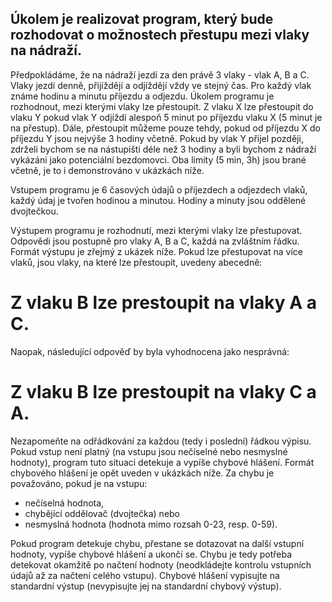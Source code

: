 ## Úkolem je realizovat program, který bude rozhodovat o možnostech přestupu mezi vlaky na nádraží.

Předpokládáme, že na nádraží jezdí za den právě 3 vlaky - vlak A, B a C. Vlaky jezdí denně, přijíždějí a odjíždějí vždy ve stejný čas. Pro každý vlak známe hodinu a minutu příjezdu a odjezdu. Úkolem programu je rozhodnout, mezi kterými vlaky lze přestoupit. Z vlaku X lze přestoupit do vlaku Y pokud vlak Y odjíždí alespoň 5 minut po příjezdu vlaku X (5 minut je na přestup). Dále, přestoupit můžeme pouze tehdy, pokud od příjezdu X do příjezdu Y jsou nejvýše 3 hodiny včetně. Pokud by vlak Y přijel později, zdrželi bychom se na nástupišti déle než 3 hodiny a byli bychom z nádraží vykázáni jako potenciální bezdomovci. Oba limity (5 min, 3h) jsou brané včetně, je to i demonstrováno v ukázkách níže.

Vstupem programu je 6 časových údajů o příjezdech a odjezdech vlaků, každý údaj je tvořen hodinou a minutou. Hodiny a minuty jsou oddělené dvojtečkou.

Výstupem programu je rozhodnutí, mezi kterými vlaky lze přestupovat. Odpovědi jsou postupně pro vlaky A, B a C, každá na zvláštním řádku. Formát výstupu je zřejmý z ukázek níže. Pokud lze přestupovat na více vlaků, jsou vlaky, na které lze přestoupit, uvedeny abecedně:

# Z vlaku B lze prestoupit na vlaky A a C.
Naopak, následující odpověď by byla vyhodnocena jako nesprávná:
# Z vlaku B lze prestoupit na vlaky C a A.
Nezapomeňte na odřádkování za každou (tedy i poslední) řádkou výpisu.
Pokud vstup není platný (na vstupu jsou nečíselné nebo nesmyslné hodnoty), program tuto situaci detekuje a vypíše chybové hlášení. Formát chybového hlášení je opět uveden v ukázkách níže. Za chybu je považováno, pokud je na vstupu:

- nečíselná hodnota,
- chybějící oddělovač (dvojtečka) nebo
- nesmyslná hodnota (hodnota mimo rozsah 0-23, resp. 0-59).

Pokud program detekuje chybu, přestane se dotazovat na další vstupní hodnoty, vypíše chybové hlášení a ukončí se. Chybu je tedy potřeba detekovat okamžitě po načtení hodnoty (neodkládejte kontrolu vstupních údajů až za načtení celého vstupu). Chybové hlášení vypisujte na standardní výstup (nevypisujte jej na standardní chybový výstup).
